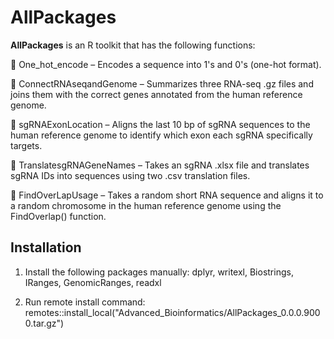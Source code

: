 # AllPackages

**AllPackages** is an R toolkit that has the following functions:

🧬 One_hot_encode – Encodes a sequence into 1's and 0's (one-hot format).

🔗 ConnectRNAseqandGenome – Summarizes three RNA-seq .gz files and joins them with the correct genes annotated from the human reference genome.

🧠 sgRNAExonLocation – Aligns the last 10 bp of sgRNA sequences to the human reference genome to identify which exon each sgRNA specifically targets.

🧾 TranslatesgRNAGeneNames – Takes an sgRNA .xlsx file and translates sgRNA IDs into sequences using two .csv translation files.

🧪 FindOverLapUsage – Takes a random short RNA sequence and aligns it to a random chromosome in the human reference genome using the FindOverlap() function.

## Installation

1. Install the following packages manually: dplyr, writexl, Biostrings, IRanges, GenomicRanges, readxl

2. Run remote install command: remotes::install_local("Advanced_Bioinformatics/AllPackages_0.0.0.9000.tar.gz")

